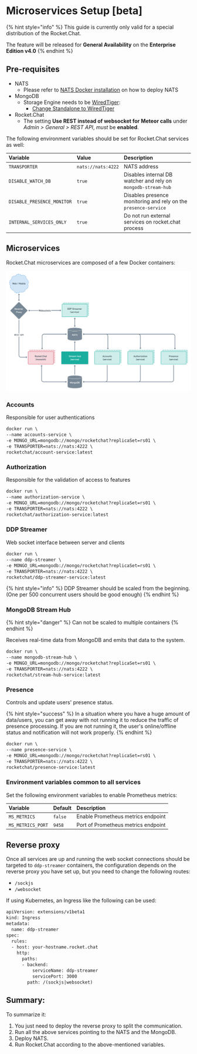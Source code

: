 # Microservices Setup \[beta\]

{% hint style="info" %}
This guide is currently only valid for a special distribution of the Rocket.Chat.

The feature will be released for **General Availability** on the **Enterprise Edition v4.0**
{% endhint %}

## Pre-requisites

* NATS
  * Please refer to [NATS Docker installation](https://docs.nats.io/nats-server/nats_docker) on how to deploy NATS
* MongoDB
  * Storage Engine needs to be [WiredTiger](https://docs.mongodb.com/manual/core/wiredtiger/):
    * [Change Standalone to WiredTiger](https://docs.mongodb.com/manual/tutorial/change-standalone-wiredtiger/)
* Rocket.Chat
  * The setting **Use REST instead of websocket for Meteor calls** under _Admin &gt; General &gt; REST API_, _must_ be **enabled**.

The following environment variables should be set for Rocket.Chat services as well:

| Variable | Value | Description |
| :--- | :--- | :--- |
| `TRANSPORTER` | `nats://nats:4222` | NATS address |
| `DISABLE_WATCH_DB` | `true` | Disables internal DB watcher and rely on `mongodb-stream-hub` |
| `DISABLE_PRESENCE_MONITOR` | `true` | Disables presence monitoring and rely on the `presence-service` |
| `INTERNAL_SERVICES_ONLY` | `true` | Do not run external services on rocket.chat process |

## Microservices

Rocket.Chat microservices are composed of a few Docker containers:

![](../.gitbook/assets/micro-services-deployment-v0.1-2x-1-.png)

### Accounts

Responsible for user authentications

```text
docker run \
--name accounts-service \
-e MONGO_URL=mongodb://mongo/rocketchat?replicaSet=rs01 \
-e TRANSPORTER=nats://nats:4222 \
rocketchat/account-service:latest
```

### Authorization

Responsible for the validation of access to features

```text
docker run \
--name authorization-service \
-e MONGO_URL=mongodb://mongo/rocketchat?replicaSet=rs01 \
-e TRANSPORTER=nats://nats:4222 \
rocketchat/authorization-service:latest
```

### DDP Streamer

Web socket interface between server and clients

```text
docker run \
--name ddp-streamer \
-e MONGO_URL=mongodb://mongo/rocketchat?replicaSet=rs01 \
-e TRANSPORTER=nats://nats:4222 \
rocketchat/ddp-streamer-service:latest
```

{% hint style="info" %}
DDP Streamer should be scaled from the beginning.  \(One per 500 concurrent users should be good enough\)
{% endhint %}

### MongoDB Stream Hub

{% hint style="danger" %}
Can not be scaled to multiple containers
{% endhint %}

Receives real-time data from MongoDB and emits that data to the system.

```text
docker run \
--name mongodb-stream-hub \
-e MONGO_URL=mongodb://mongo/rocketchat?replicaSet=rs01 \
-e TRANSPORTER=nats://nats:4222 \
rocketchat/stream-hub-service:latest
```

### Presence 

Controls and update users' presence status. 

{% hint style="success" %}
In a situation where you have a huge amount of data/users, you can get away with not running it to reduce the traffic of presence processing. If you are not running it, the user's online/offline status and notification will not work properly. 
{% endhint %}



```text
docker run \
--name presence-service \
-e MONGO_URL=mongodb://mongo/rocketchat?replicaSet=rs01 \
-e TRANSPORTER=nats://nats:4222 \
rocketchat/presence-service:latest
```

### Environment variables common to all services

Set the following environment variables to enable Prometheus metrics:

| Variable | Default | Description |
| :--- | :--- | :--- |
| `MS_METRICS` | `false` | Enable Prometheus metrics endpoint |
| `MS_METRICS_PORT` | `9458` | Port of Prometheus metrics endpoint |

## Reverse proxy

Once all services are up and running the web socket connections should be targeted to `ddp-streamer` containers, the configuration depends on the reverse proxy you have set up, but you need to change the following routes:

* `/sockjs`
* `/websocket`

If using Kubernetes, an Ingress like the following can be used:

```text
apiVersion: extensions/v1beta1
kind: Ingress
metadata:
  name: ddp-streamer
spec:
  rules:
  - host: your-hostname.rocket.chat
    http:
      paths:
      - backend:
          serviceName: ddp-streamer
          servicePort: 3000
        path: /(sockjs|websocket)
```

## Summary:

To summarize it:

1. You just need to deploy the reverse proxy to split the communication.
2. Run all the above services pointing to the NATS and the MongoDB.
3. Deploy NATS.
4. Run Rocket.Chat according to the above-mentioned variables.

